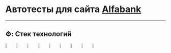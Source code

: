# Автотесты для сайта [Alfabank](https://alfabank.ru)
____
## ⚙️: Стек технологий
<p>
<a href="https://www.java.com/"><img width="6%" src="https://cdn.jsdelivr.net/gh/devicons/devicon/icons/java/java-original-wordmark.svg"></a>
<a href="https://www.jetbrains.com/idea/"><img width="6%" src="https://upload.wikimedia.org/wikipedia/commons/9/9c/IntelliJ_IDEA_Icon.svg"></a>
<a href="https://gradle.org/"><img width="6%" src="https://upload.wikimedia.org/wikipedia/commons/c/cb/Gradle_logo.png"></a>
<a href="https://selenide.org/"><img width="6%" src="https://selenide.org/images/selenide-logo-big.png"></a>
<a href="https://aerokube.com/selenoid/"><img width="6%" src="https://aerokube.com/selenoid/images/aerokube_logo.svg"></a>
<a href="https://www.jenkins.io/"><img width="6%" src="https://upload.wikimedia.org/wikipedia/commons/thumb/e/e9/Jenkins_logo.svg/226px-Jenkins_logo.svg.png?20120629215426"></a>
<a href="https://junit.org/junit5/"><img width="6%" src="https://junit.org/junit5/assets/img/junit5-logo.png"></a>
<a href="https://github.com/"><img width="6%" src="https://github.githubassets.com/images/modules/logos_page/GitHub-Mark.png"></a>
<a href="https://web.telegram.org/"><img width="6%" src="https://upload.wikimedia.org/wikipedia/commons/thumb/8/82/Telegram_logo.svg/768px-Telegram_logo.svg.png"></a>
</p>
